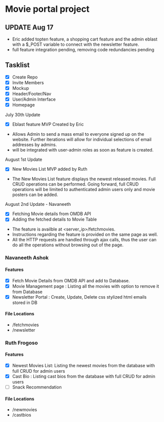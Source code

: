 # Movie portal project

## UPDATE Aug 17

- Eric added topten feature, a shopping cart feature and the admin eblast with a $_POST variable to connect with the newsletter feature.
- full feature integration pending, removing code redundancies pending



## Tasklist
- [x] Create Repo
- [x] Invite Members
- [x] Mockup
- [x] Header/Footer/Nav
- [x] User/Admin Interface
- [x] Homepage

July 30th Update
- [x] Eblast feature MVP Created by Eric
- Allows Admin to send a mass email to everyone signed up on the website. Further iterations will allow for individual selections of email addresses by admins. 
- will be integrated with user-admin roles as soon as feature is created.

August 1st Update
- [x] New Movies List MVP added by Ruth
- The New Movies List feature displays the newest released movies. Full CRUD operations can be performed. Going forward, full CRUD operations will be limited to authenticated admin users only and movie posters can be added.

August 2nd Update - Navaneeth
- [x] Fetching Movie details from OMDB API
- [x] Adding the fetched details to Movie Table
- The feature is availble at <server_ip>/fetchmovies.
- Instructions regarding the feature is provided on the same page as well.
- All the HTTP requests are handled through ajax calls, thus the user can do all the operations without browsing out of the page.





### Navaneeth Ashok
#### Features
- [x] Fetch Movie Details from OMDB API and add to Database.
- [x] Movie Management page : Listing all the movies with option to remove it from Database
- [x] Newsletter Portal : Create, Update, Delete css stylized html emails stored in DB
#### File Locations
- /fetchmovies
- /newsletter

### Ruth Frogoso
#### Features
- [x] Newest Movies List: Listing the newest movies from the database with full CRUD for admin users
- [x] Cast Bio : Listing cast bios from the database with full CRUD for admin users
- [ ] Snack Recommendation
#### File Locations
- /newmovies
- /castbios
